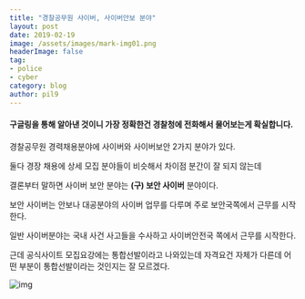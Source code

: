 ```yaml
---
title: "경찰공무원 사이버, 사이버안보 분야"
layout: post
date: 2019-02-19
image: /assets/images/mark-img01.png
headerImage: false
tag:
- police
- cyber
category: blog
author: pil9
---
```


#### 구글링을 통해 알아낸 것이니 가장 정확한건 경찰청에 전화해서 물어보는게 확실합니다.

경찰공무원 경력채용분야에 사이버와 사이버보안 2가지 분야가 있다.

둘다 경장 채용에 상세 모집 분야들이 비슷해서 차이점 분간이 잘 되지 않는데

결론부터 말하면 사이버 보안 분야는 **(구) 보안 사이버** 분야이다.

보안 사이버는 안보나 대공분야의 사이버 업무를 다루며 주로 보안국쪽에서 근무를 시작한다.    

일반 사이버분야는 국내 사건 사고들을 수사하고 사이버안전국 쪽에서 근무를 시작한다.

근데 공식사이트 모집요강에는 통합선발이라고 나와있는데 자격요건 자체가 다른데 어떤 부분이 통합선발이라는 것인지는 잘 모르겠다.

​![img][1]



[1]:https://d2ufj6gm1gtdrc.cloudfront.net/2017/04/16/23/46/1379f1ea0e65bd50539e2416b1168264.png?w=1200&q=95
